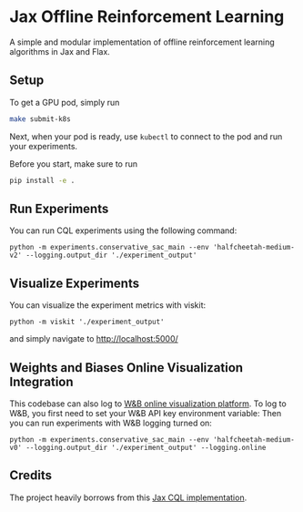 # Jax Offline Reinforcement Learning

A simple and modular implementation of offline reinforcement learning algorithms in Jax and Flax.

## Setup

To get a GPU pod, simply run
```bash
make submit-k8s
```

Next, when your pod is ready, use `kubectl` to connect to the pod and run your experiments.

Before you start, make sure to run
```bash
pip install -e .
```

## Run Experiments

You can run CQL experiments using the following command:
```
python -m experiments.conservative_sac_main --env 'halfcheetah-medium-v2' --logging.output_dir './experiment_output'
```

## Visualize Experiments
You can visualize the experiment metrics with viskit:
```
python -m viskit './experiment_output'
```
and simply navigate to [http://localhost:5000/](http://localhost:5000/)


## Weights and Biases Online Visualization Integration
This codebase can also log to [W&B online visualization platform](https://wandb.ai/site). To log to W&B, you first need to set your W&B API key environment variable:
Then you can run experiments with W&B logging turned on:
```
python -m experiments.conservative_sac_main --env 'halfcheetah-medium-v0' --logging.output_dir './experiment_output' --logging.online
```

## Credits
The project heavily borrows from this [Jax CQL implementation](https://github.com/young-geng/JaxCQL).
